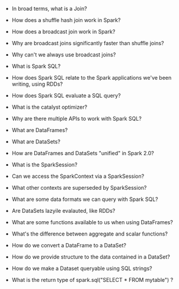 - In broad terms, what is a Join?
- How does a shuffle hash join work in Spark?
- How does a broadcast join work in Spark?
- Why are broadcast joins significantly faster than shuffle joins?
- Why can't we always use broadcast joins?

- What is Spark SQL?
- How does Spark SQL relate to the Spark applications we've been writing, using RDDs?
- How does Spark SQL evaluate a SQL query?
- What is the catalyst optimizer?
- Why are there multiple APIs to work with Spark SQL?
- What are DataFrames?
- What are DataSets?
- How are DataFrames and DataSets "unified" in Spark 2.0?
- What is the SparkSession?
- Can we access the SparkContext via a SparkSession?
- What other contexts are superseded by SparkSession?
- What are some data formats we can query with Spark SQL?
- Are DataSets lazyile evalauted, like RDDs?
- What are some functions available to us when using DataFrames?
- What's the difference between aggregate and scalar functions?
- How do we convert a DataFrame to a DataSet?
- How do we provide structure to the data contained in a DataSet?
- How do we make a Dataset queryable using SQL strings?
- What is the return type of spark.sql("SELECT * FROM mytable") ?
